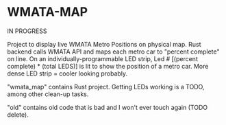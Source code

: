 # WMATA-MAP
IN PROGRESS

Project to display live WMATA Metro Positions on physical map.
Rust backend calls WMATA API and maps each metro car to "percent complete" on line. On an individually-programmable LED strip, Led # [(percent complete) * (total LEDS)] is lit to show the position of a metro car. More dense LED strip = cooler looking probably.   

"wmata_map" contains Rust project. Getting LEDs working is a TODO, among other clean-up tasks.  

"old" contains old code that is bad and I won't ever touch again (TODO delete).
